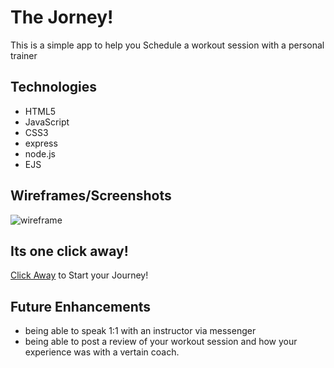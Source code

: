 # The Jorney! 
This is a simple app to help you Schedule a workout session with a personal trainer

## Technologies 
- HTML5
- JavaScript
- CSS3
- express
- node.js
- EJS 

## Wireframes/Screenshots
![wireframe](PM.png)

## Its one click away!
[Click Away](https://fitness-jopurney-app.herokuapp.com/) to Start your Journey!

## Future Enhancements

- being able to speak 1:1 with an instructor via messenger
- being able to post a review of your workout session and how your experience was with a vertain coach.
